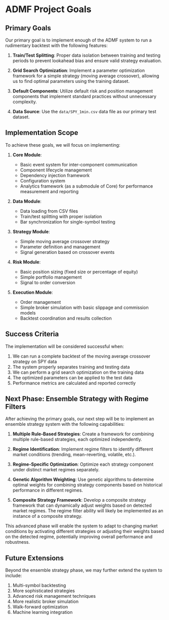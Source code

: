 # ADMF Project Goals

## Primary Goals

Our primary goal is to implement enough of the ADMF system to run a rudimentary backtest with the following features:

1. **Train/Test Splitting**: Proper data isolation between training and testing periods to prevent lookahead bias and ensure valid strategy evaluation.

2. **Grid Search Optimization**: Implement a parameter optimization framework for a simple strategy (moving average crossover), allowing us to find optimal parameters using the training dataset.

3. **Default Components**: Utilize default risk and position management components that implement standard practices without unnecessary complexity.

4. **Data Source**: Use the `data/SPY_1min.csv` data file as our primary test dataset.

## Implementation Scope

To achieve these goals, we will focus on implementing:

1. **Core Module**:
   - Basic event system for inter-component communication
   - Component lifecycle management
   - Dependency injection framework
   - Configuration system
   - Analytics framework (as a submodule of Core) for performance measurement and reporting

2. **Data Module**:
   - Data loading from CSV files
   - Train/test splitting with proper isolation
   - Bar synchronization for single-symbol testing

3. **Strategy Module**:
   - Simple moving average crossover strategy
   - Parameter definition and management
   - Signal generation based on crossover events

4. **Risk Module**:
   - Basic position sizing (fixed size or percentage of equity)
   - Simple portfolio management
   - Signal to order conversion

5. **Execution Module**:
   - Order management
   - Simple broker simulation with basic slippage and commission models
   - Backtest coordination and results collection

## Success Criteria

The implementation will be considered successful when:

1. We can run a complete backtest of the moving average crossover strategy on SPY data
2. The system properly separates training and testing data
3. We can perform a grid search optimization on the training data
4. The optimized parameters can be applied to the test data
5. Performance metrics are calculated and reported correctly

## Next Phase: Ensemble Strategy with Regime Filters

After achieving the primary goals, our next step will be to implement an ensemble strategy system with the following capabilities:

1. **Multiple Rule-Based Strategies**: Create a framework for combining multiple rule-based strategies, each optimized independently.

2. **Regime Identification**: Implement regime filters to identify different market conditions (trending, mean-reverting, volatile, etc.).

3. **Regime-Specific Optimization**: Optimize each strategy component under distinct market regimes separately.

4. **Genetic Algorithm Weighting**: Use genetic algorithms to determine optimal weights for combining strategy components based on historical performance in different regimes.

5. **Composite Strategy Framework**: Develop a composite strategy framework that can dynamically adjust weights based on detected market regimes. The regime filter ability will likely be implemented as an instance of a composite strategy.

This advanced phase will enable the system to adapt to changing market conditions by activating different strategies or adjusting their weights based on the detected regime, potentially improving overall performance and robustness.

## Future Extensions

Beyond the ensemble strategy phase, we may further extend the system to include:

1. Multi-symbol backtesting
2. More sophisticated strategies
3. Advanced risk management techniques
4. More realistic broker simulation
5. Walk-forward optimization
6. Machine learning integration